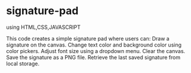 # signature-pad
 using HTML,CSS,JAVASCRIPT


This code creates a simple signature pad where users can:
Draw a signature on the canvas.
Change text color and background color using color pickers.
Adjust font size using a dropdown menu.
Clear the canvas.
Save the signature as a PNG file.
Retrieve the last saved signature from local storage.

